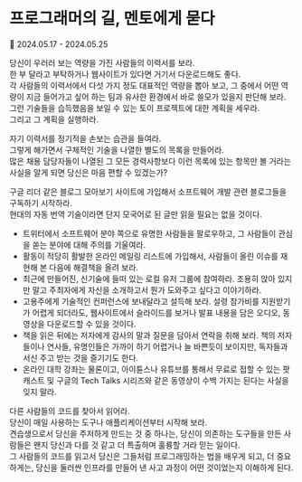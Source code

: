 # 프로그래머의 길, 멘토에게 묻다

📖 2024.05.17 - 2024.05.25

당신이 우러러 보는 역량을 가진 사람들의 이력서를 보라.  
한 부 달라고 부탁하거나  웹사이트가 있다면 거기서 다운로드해도 좋다.  
각 사람들의 이력서에서 다섯 가지 정도 대표적인 역량을 뽑아 보고, 그 중에서 어떤 역량이 지금 들어가고 싶어 하는 팀과 유사한 환경에서 바로 쓸모가 있을지 판단해 보라.  
그런 기술들을 습득했음을 보일 수 있는 토이 프로젝트에 대한 계획을 세우라.  
그리고 그 계획을 실행하라.

자기 이력서를 정기적을 손보는 습관을 들여라.  
그렇게 해가면서 구체적인 기술을 나열한 별도의 목록을 만들어라.  
많은 채용 담당자들이 나열된 그 모든 경력사항보다 이런 목록에 있는 항목만 볼 거라는 사실을 알게 되면 당신은 마음 편할 수 있겠는가?

구글 리더 같은 블로그 모아보기 사이트에 가입해서 소프트웨어 개발 관련 블로그들을 구독하기 시작하라.  
현대의 자동 번역 기술이라면 단지 모국어로 된 글만 읽을 필요는 없을 것이다.
* 트위터에서 소프트웨어 분야 쪽으로 유명한 사람들을 팔로우하고, 그 사람들이 관심을 쏟는 분야에 대해 주의를 기울여라.
* 활동이 적당히 활발한 온라인 메일링 리스트에 가입해서, 사람들이 올린 이슈를 재현해 본 다음에 해결책을 올려 보라.
* 최근에 만들어진, 신기술에 들떠 있는 로컬 유저 그룹에 참여하라. 조용히 앉아 있지만 말고 주최자에게 자신을 소개하고서 뭔가 도와주고 싶다고 이야기하라.
* 고용주에게 기술적인 컨퍼런스에 보내달라고 설득해 보라. 설령 참가비를 지원받기가 어렵게 되더라도, 웹사이트에서 슬라이드를 보거나 발표 내용을 담은 오디오, 동영상을 다운로드할 수 있을 것이다.
* 책을 읽은 뒤에는 저자에게 감사의 말과 질문을 담아서 연락을 취해 보라. 책의 저자들이나 연사들, 유명인들은 가까이 하기 어렵거나 늘 바쁜듯이 보이지만, 독자들과 서신 주고 받는 것을 즐기기도 한다.
* 온라인 대학 강좌는 물론이고, 아이튠스나 유튜브를 통해서 무료로 접할 수 있는 팟캐스트 및 구글의 Tech Talks 시리즈와 같은 동영상이 수백 가지는 된다는 사실을 잊지 말라.

다른 사람들의 코드를 찾아서 읽어라.  
당신이 매일 사용하는 도구나 애플리케이션부터 시작해 보라.  
견습생으로서 당신을 주저하게 만드는 것 중 하나는, 당신이 의존하는 도구들을 만든 사람들은 왠지 당신과 다를 것 같고 더 특출하며 훌륭할 거라 믿는 일이다.  
그 사람들의 코드를 읽고서 당신은 그들처럼 프로그래밍하는 법을 배우게 되고, 더 중요하게는, 당신을 둘러싼 인프라를 만들어 낸 사고 과정이 어떤 것이었는지 이해하게 된다.  

